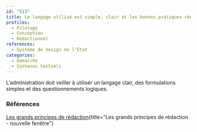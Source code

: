 ```yaml
---
id: "513"
title: Le langage utilisé est simple, clair et les bonnes pratiques rédactionnelles de la marque de l‘État sont respectées
profiles:
  - Pilotage
  - Conception
  - Rédactionnel
references:
  - Système de design de l‘État
categories:
  - Démarche
  - Contenus textuels
---
```



L’administration doit veiller à utiliser un langage clair, des formulations simples et des questionnements logiques.

### Références

[Les grands principes de rédaction](https://www.gouvernement.fr/charte/charte-des-grands-principes-redactionnels/introduction){title="Les grands principes de rédaction - nouvelle fenêtre"}


